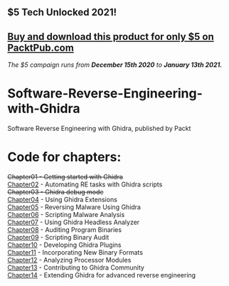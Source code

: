## $5 Tech Unlocked 2021!
[Buy and download this product for only $5 on PacktPub.com](https://www.packtpub.com/)
-----
*The $5 campaign         runs from __December 15th 2020__ to __January 13th 2021.__*

# Software-Reverse-Engineering-with-Ghidra
Software Reverse Engineering with Ghidra, published by Packt

# Code for chapters:
~~Chapter01 - Getting started with Ghidra~~  
[Chapter02](Chapter02) - Automating RE tasks with Ghidra scripts  
~~Chapter03 - Ghidra debug mode~~  
[Chapter04](Chapter04) - Using Ghidra Extensions  
[Chapter05](Chapter05) - Reversing Malware Using Ghidra  
[Chapter06](Chapter06) - Scripting Malware Analysis  
[Chapter07](Chapter07) - Using Ghidra Headless Analyzer  
[Chapter08](Chapter08) - Auditing Program Binaries  
[Chapter09](Chapter09) - Scripting Binary Audit  
[Chapter10](Chapter10) - Developing Ghidra Plugins  
[Chapter11](Chapter11) - Incorporating New Binary Formats  
[Chapter12](Chapter12) - Analyzing Processor Modules  
[Chapter13](Chapter13) - Contributing to Ghidra Community  
[Chapter14](Chapter14) - Extending Ghidra for advanced reverse engineering  

